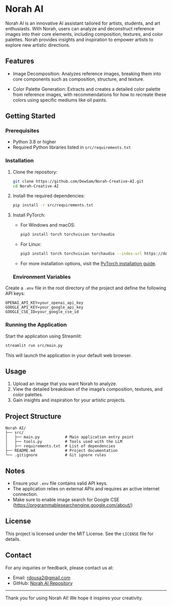 # Norah AI

Norah AI is an innovative AI assistant tailored for artists, students, and art enthusiasts. With Norah, users can analyze and deconstruct reference images into their core elements, including composition, textures, and color palettes. Norah provides insights and inspiration to empower artists to explore new artistic directions.

## Features
- Image Decomposition: Analyzes reference images, breaking them into core components such as composition, structure, and texture.

- Color Palette Generation: Extracts and creates a detailed color palette from reference images, with recommendations for how to recreate these colors using specific mediums like oil paints.

## Getting Started

### Prerequisites
- Python 3.8 or higher
- Required Python libraries listed in `src/requirements.txt`

### Installation
1. Clone the repository:
   ```bash
   git clone https://github.com/DewSam/Norah-Creative-AI.git
   cd Norah-Creative-AI
   ```

2. Install the required dependencies:
   ```bash
   pip install -r src/requirements.txt
   ```
3. Install PyTorch:
   - For Windows and macOS:
     ```bash
     pip3 install torch torchvision torchaudio
     ```
   - For Linux:
     ```bash
     pip3 install torch torchvision torchaudio --index-url https://download.pytorch.org/whl/cpu
     ```
   - For more installation options, visit the [PyTorch installation guide](https://pytorch.org/get-started/locally/).

   ### Environment Variables
Create a `.env` file in the root directory of the project and define the following API keys:

```
OPENAI_API_KEY=your_openai_api_key
GOOGLE_API_KEY=your_google_api_key
GOOGLE_CSE_ID=your_google_cse_id
```

### Running the Application
Start the application using Streamlit:
```bash
streamlit run src/main.py
```

This will launch the application in your default web browser.

## Usage
1. Upload an image that you want Norah to analyze.
2. View the detailed breakdown of the image’s composition, textures, and color palettes.
3. Gain insights and inspiration for your artistic projects.

## Project Structure
```
Norah AI/
├── src/
│   ├── main.py           # Main application entry point
│   ├── tools.py          # Tools used with the LLM
│   ├── requirements.txt  # List of dependencies
├── README.md             # Project documentation
└── .gitignore            # Git ignore rules
```

## Notes
- Ensure your `.env` file contains valid API keys.
- The application relies on external APIs and requires an active internet connection.
- Make sure to enable image search for Google CSE (https://programmablesearchengine.google.com/about/)

## License
This project is licensed under the MIT License. See the `LICENSE` file for details.

## Contact
For any inquiries or feedback, please contact us at:
- Email: rdousa2@gmail.com
- GitHub: [Norah AI Repository](https://github.com/DewSam/Norah-Creative-AI)

---

Thank you for using Norah AI! We hope it inspires your creativity.

